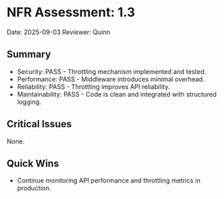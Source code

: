# NFR Assessment: 1.3

Date: 2025-09-03
Reviewer: Quinn

## Summary

- Security: PASS - Throttling mechanism implemented and tested.
- Performance: PASS - Middleware introduces minimal overhead.
- Reliability: PASS - Throttling improves API reliability.
- Maintainability: PASS - Code is clean and integrated with structured logging.

## Critical Issues

None.

## Quick Wins

- Continue monitoring API performance and throttling metrics in production.
